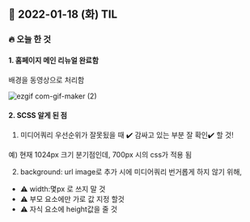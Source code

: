 ## 📆 2022-01-18 (화) TIL

### 🔥 오늘 한 것<br>
 
 
#### 1. 홈페이지 메인 리뉴얼 완료함

배경을 동영상으로 처리함

![ezgif com-gif-maker (2)](https://user-images.githubusercontent.com/29091608/149909372-9dc633e2-bddb-4fee-b9bd-53078b63c632.gif)



#### 2. SCSS 알게 된 점 

1. 미디어쿼리 우선순위가 잘못됬을 때 ✔️ 감싸고 있는 부분 잘 확인✔️ 할 것! 

  예) 현재 1024px 크기 분기점인데, 700px 시의 css가 적용 됨  
  
  

2. background: url image로 추가 시에 미디어쿼리 번거롭게 하지 않기 위해,

- ⚠️ width:몇px 로 쓰지 말 것
- ⚠️ 부모 요소에만 가로 값 지정 할것 
- ⚠️ 자식 요소에 height값을 줄 것
  

